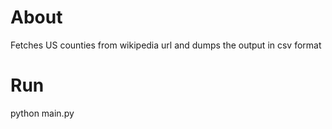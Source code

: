 

# About

  Fetches US counties from wikipedia url and dumps the output in csv format


# Run

   python main.py



